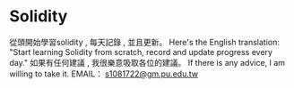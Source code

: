 # Solidity
從頭開始學習solidity , 每天記錄 , 並且更新。
Here's the English translation: "Start learning Solidity from scratch, record and update progress every day."
如果有任何建議 , 我很樂意吸取各位的建議。
If there is any advice, I am willing to take it.
EMAIL： s1081722@gm.pu.edu.tw
